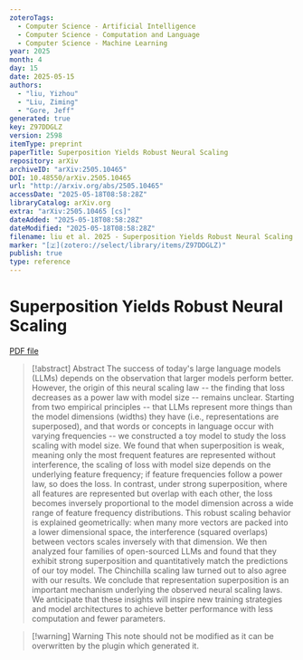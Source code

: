 ```yaml
---
zoteroTags:
  - Computer Science - Artificial Intelligence
  - Computer Science - Computation and Language
  - Computer Science - Machine Learning
year: 2025
month: 4
day: 15
date: 2025-05-15
authors:
  - "liu, Yizhou"
  - "Liu, Ziming"
  - "Gore, Jeff"
generated: true
key: Z97DDGLZ
version: 2598
itemType: preprint
paperTitle: Superposition Yields Robust Neural Scaling
repository: arXiv
archiveID: "arXiv:2505.10465"
DOI: 10.48550/arXiv.2505.10465
url: "http://arxiv.org/abs/2505.10465"
accessDate: "2025-05-18T08:58:28Z"
libraryCatalog: arXiv.org
extra: "arXiv:2505.10465 [cs]"
dateAdded: "2025-05-18T08:58:28Z"
dateModified: "2025-05-18T08:58:28Z"
filename: liu et al. 2025 - Superposition Yields Robust Neural Scaling.pdf
marker: "[🇿](zotero://select/library/items/Z97DDGLZ)"
publish: true
type: reference
---
```

# Superposition Yields Robust Neural Scaling

[PDF file](/Papers/PDFs/liu%20et%20al.%202025%20-%20Superposition%20Yields%20Robust%20Neural%20Scaling.pdf)

> [!abstract] Abstract
> The success of today's large language models (LLMs) depends on the observation that larger models perform better. However, the origin of this neural scaling law -- the finding that loss decreases as a power law with model size -- remains unclear. Starting from two empirical principles -- that LLMs represent more things than the model dimensions (widths) they have (i.e., representations are superposed), and that words or concepts in language occur with varying frequencies -- we constructed a toy model to study the loss scaling with model size. We found that when superposition is weak, meaning only the most frequent features are represented without interference, the scaling of loss with model size depends on the underlying feature frequency; if feature frequencies follow a power law, so does the loss. In contrast, under strong superposition, where all features are represented but overlap with each other, the loss becomes inversely proportional to the model dimension across a wide range of feature frequency distributions. This robust scaling behavior is explained geometrically: when many more vectors are packed into a lower dimensional space, the interference (squared overlaps) between vectors scales inversely with that dimension. We then analyzed four families of open-sourced LLMs and found that they exhibit strong superposition and quantitatively match the predictions of our toy model. The Chinchilla scaling law turned out to also agree with our results. We conclude that representation superposition is an important mechanism underlying the observed neural scaling laws. We anticipate that these insights will inspire new training strategies and model architectures to achieve better performance with less computation and fewer parameters.

>[!warning] Warning
> This note should not be modified as it can be overwritten by the plugin which generated it.

